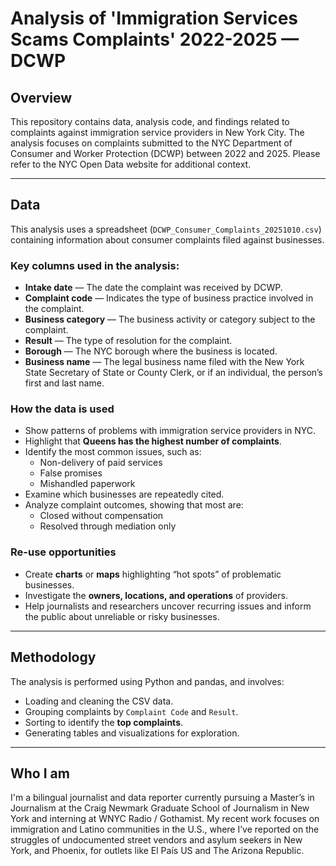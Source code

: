 # Analysis of 'Immigration Services Scams Complaints' 2022-2025 — DCWP

## Overview
This repository contains data, analysis code, and findings related to complaints against immigration service providers in New York City. The analysis focuses on complaints submitted to the NYC Department of Consumer and Worker Protection (DCWP) between 2022 and 2025. Please refer to the NYC Open Data website for additional context.

---

## Data
This analysis uses a spreadsheet (`DCWP_Consumer_Complaints_20251010.csv`) containing information about consumer complaints filed against businesses.  

### Key columns used in the analysis:
- **Intake date** — The date the complaint was received by DCWP.  
- **Complaint code** — Indicates the type of business practice involved in the complaint.  
- **Business category** — The business activity or category subject to the complaint.  
- **Result** — The type of resolution for the complaint.  
- **Borough** — The NYC borough where the business is located.  
- **Business name** — The legal business name filed with the New York State Secretary of State or County Clerk, or if an individual, the person’s first and last name.

### How the data is used
- Show patterns of problems with immigration service providers in NYC.  
- Highlight that **Queens has the highest number of complaints**.  
- Identify the most common issues, such as:
  - Non-delivery of paid services  
  - False promises  
  - Mishandled paperwork  
- Examine which businesses are repeatedly cited.  
- Analyze complaint outcomes, showing that most are:
  - Closed without compensation  
  - Resolved through mediation only  

### Re-use opportunities
- Create **charts** or **maps** highlighting “hot spots” of problematic businesses.  
- Investigate the **owners, locations, and operations** of providers.  
- Help journalists and researchers uncover recurring issues and inform the public about unreliable or risky businesses.

---

## Methodology
The analysis is performed using Python and pandas, and involves:  
- Loading and cleaning the CSV data.  
- Grouping complaints by `Complaint Code` and `Result`.  
- Sorting to identify the **top complaints**.  
- Generating tables and visualizations for exploration.

---

## Who I am

I'm a bilingual journalist and data reporter currently pursuing a Master’s in Journalism at the Craig Newmark Graduate School of Journalism in New York and interning at WNYC Radio / Gothamist. My recent work focuses on immigration and Latino communities in the U.S., where I’ve reported on the struggles of undocumented street vendors and asylum seekers in New York, and Phoenix, for outlets like El País US and The Arizona Republic.
